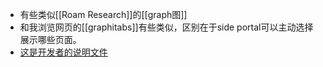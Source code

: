 - 有些类似[[Roam Research]]的[[graph图]]
- 和我浏览网页的[[graphitabs]]有些类似，区别在于side portal可以主动选择展示哪些页面。
- [这是开发者的说明文件](https://roamresearch.com/#/app/Roam-Portal/page/ZXCtqABys)
